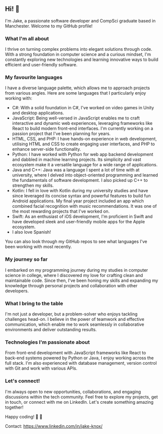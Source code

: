 ## Hi! 👋

I'm Jake, a passionate software developer and CompSci graduate based in Manchester. Welcome to my GitHub profile!

### What I'm all about

I thrive on turning complex problems into elegant solutions through code. With a strong foundation in computer science and a curious mindset, I'm constantly exploring new technologies and learning innovative ways to build efficient and user-friendly software.

### My favourite languages

I have a diverse language palette, which allows me to approach projects from various angles. Here are some languages that I particularly enjoy working with:
- C#: With a solid foundation in C#, I've worked on video games in Unity and desktop applications. 
- JavaScript: Being well-versed in JavaScript enables me to craft interactive and dynamic web experiences, leveraging frameworks like React to build modern front-end interfaces. I'm currently working on a passion project that I've been planning for years.
- HTML, CSS, and PHP: I have hands-on experience in web development, utilising HTML and CSS to create engaging user interfaces, and PHP to enhance server-side functionality.
- Python: I have worked with Python for web app backend development and dabbled in machine learning projects. Its simplicity and vast ecosystem make it a versatile language for a wide range of applications.
- Java and C++: Java was a language I spent a lot of time with at university, where I delved into object-oriented programming and learned the fundamentals of software development. I also picked up C++ to strengthen my skills.
- Kotlin: I fell in love with Kotlin during my university studies and have since leveraged its concise syntax and powerful features to build fun Android applications. My final year project included an app which combined facial recognition with music recommendations. It was one of the most rewarding projects that I've worked on.
- Swift: As an enthusiast of iOS development, I'm proficient in Swift and have developed sleek and user-friendly mobile apps for the Apple ecosystem.
- I also love Spanish! 

You can also look through my GitHub repos to see what languages I've been working with most recently.

### My journey so far

I embarked on my programming journey during my studies in computer science in college, where I discovered my love for crafting clean and maintainable code. Since then, I've been honing my skills and expanding my knowledge through personal projects and collaboration with other developers.

### What I bring to the table

I'm not just a developer, but a problem-solver who enjoys tackling challenges head-on. I believe in the power of teamwork and effective communication, which enable me to work seamlessly in collaborative environments and deliver outstanding results.

### Technologies I'm passionate about

From front-end development with JavaScript frameworks like React to back-end systems powered by Python or Java, I enjoy working across the full stack. I'm also experienced with database management, version control with Git and work with various APIs.

### Let's connect!

I'm always open to new opportunities, collaborations, and engaging discussions within the tech community. Feel free to explore my projects, get in touch, or connect with me on LinkedIn. Let's create something amazing together!

Happy coding! 🤖 🐑




<!-- Demos: https://www.youtube.com/@jakeknox -->

Contact: https://www.linkedin.com/in/jake-knox/
